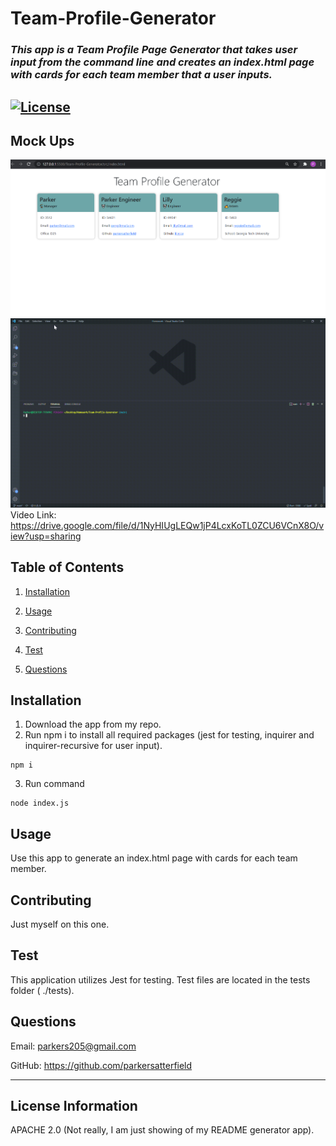 # **Team-Profile-Generator**

### *This app is a Team Profile Page Generator that takes user input from the command line and creates an index.html page with cards for each team member that a user inputs.* 

## [![License](https://img.shields.io/badge/License-Apache%202.0-blue.svg)](https://opensource.org/licenses/Apache-2.0) 

## Mock Ups
![Mock Up](./src/images/mock.png)  
![Mock Up](./src/images/gif.gif)  
Video Link: https://drive.google.com/file/d/1NyHIUgLEQw1jP4LcxKoTL0ZCU6VCnX8O/view?usp=sharing

## Table of Contents 

1. [Installation](#installation)

2. [Usage](#usage)

3. [Contributing](#contributing)

4. [Test](#test)

5. [Questions](#questions)

## Installation 

1. Download the app from my repo.
2. Run npm i to install all required packages (jest for testing, inquirer and inquirer-recursive for user input).
```
npm i
```
3. Run command 
```
node index.js
```

## Usage 

Use this app to generate an index.html page with cards for each team member. 

## Contributing 

Just myself on this one. 

## Test 

This application utilizes Jest for testing. Test files are located in the tests folder ( ./tests). 

## Questions 

Email: parkers205@gmail.com 

GitHub: https://github.com/parkersatterfield 

---

## License Information 
APACHE 2.0 (Not really, I am just showing of my README generator app).

            